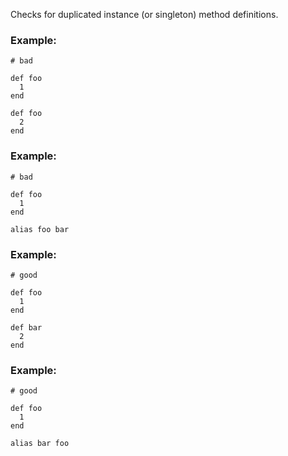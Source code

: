 Checks for duplicated instance (or singleton) method
definitions.

### Example:

    # bad

    def foo
      1
    end

    def foo
      2
    end

### Example:

    # bad

    def foo
      1
    end

    alias foo bar

### Example:

    # good

    def foo
      1
    end

    def bar
      2
    end

### Example:

    # good

    def foo
      1
    end

    alias bar foo